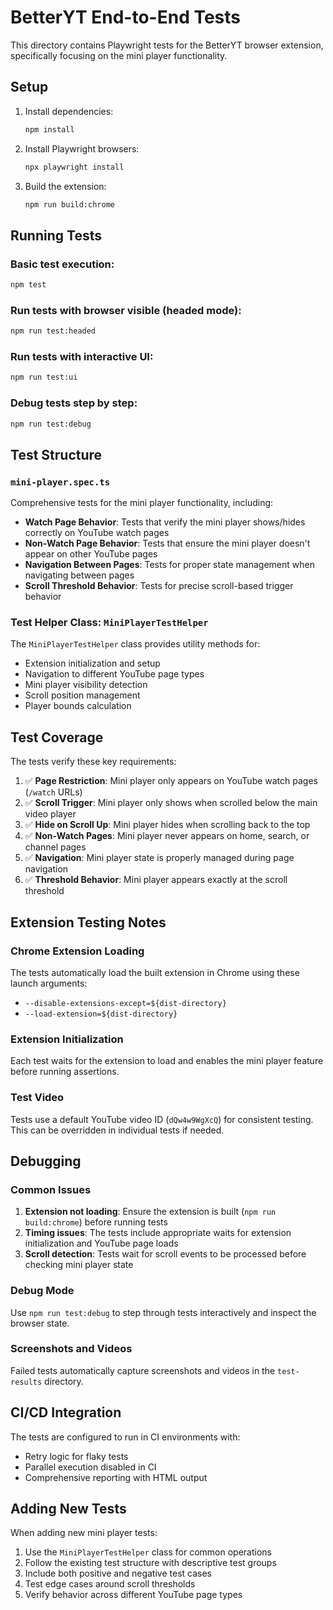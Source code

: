 # BetterYT End-to-End Tests

This directory contains Playwright tests for the BetterYT browser extension, specifically focusing on the mini player functionality.

## Setup

1. Install dependencies:

   ```bash
   npm install
   ```

2. Install Playwright browsers:

   ```bash
   npx playwright install
   ```

3. Build the extension:
   ```bash
   npm run build:chrome
   ```

## Running Tests

### Basic test execution:

```bash
npm test
```

### Run tests with browser visible (headed mode):

```bash
npm run test:headed
```

### Run tests with interactive UI:

```bash
npm run test:ui
```

### Debug tests step by step:

```bash
npm run test:debug
```

## Test Structure

### `mini-player.spec.ts`

Comprehensive tests for the mini player functionality, including:

- **Watch Page Behavior**: Tests that verify the mini player shows/hides correctly on YouTube watch pages
- **Non-Watch Page Behavior**: Tests that ensure the mini player doesn't appear on other YouTube pages
- **Navigation Between Pages**: Tests for proper state management when navigating between pages
- **Scroll Threshold Behavior**: Tests for precise scroll-based trigger behavior

### Test Helper Class: `MiniPlayerTestHelper`

The `MiniPlayerTestHelper` class provides utility methods for:

- Extension initialization and setup
- Navigation to different YouTube page types
- Mini player visibility detection
- Scroll position management
- Player bounds calculation

## Test Coverage

The tests verify these key requirements:

1. ✅ **Page Restriction**: Mini player only appears on YouTube watch pages (`/watch` URLs)
2. ✅ **Scroll Trigger**: Mini player only shows when scrolled below the main video player
3. ✅ **Hide on Scroll Up**: Mini player hides when scrolling back to the top
4. ✅ **Non-Watch Pages**: Mini player never appears on home, search, or channel pages
5. ✅ **Navigation**: Mini player state is properly managed during page navigation
6. ✅ **Threshold Behavior**: Mini player appears exactly at the scroll threshold

## Extension Testing Notes

### Chrome Extension Loading

The tests automatically load the built extension in Chrome using these launch arguments:

- `--disable-extensions-except=${dist-directory}`
- `--load-extension=${dist-directory}`

### Extension Initialization

Each test waits for the extension to load and enables the mini player feature before running assertions.

### Test Video

Tests use a default YouTube video ID (`dQw4w9WgXcQ`) for consistent testing. This can be overridden in individual tests if needed.

## Debugging

### Common Issues

1. **Extension not loading**: Ensure the extension is built (`npm run build:chrome`) before running tests
2. **Timing issues**: The tests include appropriate waits for extension initialization and YouTube page loads
3. **Scroll detection**: Tests wait for scroll events to be processed before checking mini player state

### Debug Mode

Use `npm run test:debug` to step through tests interactively and inspect the browser state.

### Screenshots and Videos

Failed tests automatically capture screenshots and videos in the `test-results` directory.

## CI/CD Integration

The tests are configured to run in CI environments with:

- Retry logic for flaky tests
- Parallel execution disabled in CI
- Comprehensive reporting with HTML output

## Adding New Tests

When adding new mini player tests:

1. Use the `MiniPlayerTestHelper` class for common operations
2. Follow the existing test structure with descriptive test groups
3. Include both positive and negative test cases
4. Test edge cases around scroll thresholds
5. Verify behavior across different YouTube page types
